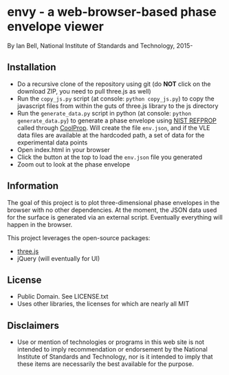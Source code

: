 # envy - a web-browser-based phase envelope viewer

By Ian Bell, National Institute of Standards and Technology, 2015-

## Installation

  - Do a recursive clone of the repository using git (do **NOT** click on the download ZIP, you need to pull three.js as well)
  - Run the ``copy_js.py`` script (at console: ``python copy_js.py``) to copy the javascript files from within the guts of three.js library to the js directory
  - Run the ``generate_data.py`` script in python (at console: ``python generate_data.py``) to generate a phase envelope using [NIST REFPROP](http://www.nist.gov/srd/nist23.cfm) called through [CoolProp](www.coolprop.org).  Will create the file ``env.json``, and if the VLE data files are available at the hardcoded path, a set of data for the experimental data points
  - Open index.html in your browser
  - Click the button at the top to load the ``env.json`` file you generated
  - Zoom out to look at the phase envelope
  
## Information

The goal of this project is to plot three-dimensional phase envelopes in the browser with no other dependencies.  At the moment, the JSON data used for the surface is generated via an external script.  Eventually everything will happen in the browser.

This project leverages the open-source packages:
  - [three.js](http://www.threejs.org)
  - jQuery (will eventually for UI)
  
## License

  - Public Domain.  See LICENSE.txt
  - Uses other libraries, the licenses for which are nearly all MIT
  
## Disclaimers

  - Use or mention of technologies or programs in this web site is not intended to imply recommendation or endorsement by the National Institute of Standards and Technology, nor is it intended to imply that these items are necessarily the best available for the purpose. 
